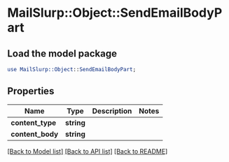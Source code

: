 # MailSlurp::Object::SendEmailBodyPart

## Load the model package
```perl
use MailSlurp::Object::SendEmailBodyPart;
```

## Properties
Name | Type | Description | Notes
------------ | ------------- | ------------- | -------------
**content_type** | **string** |  | 
**content_body** | **string** |  | 

[[Back to Model list]](../README#documentation-for-models) [[Back to API list]](../README#documentation-for-api-endpoints) [[Back to README]](../README)


